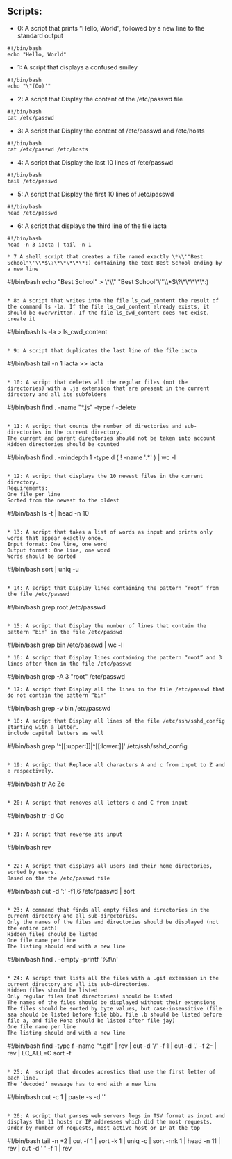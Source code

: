 ## Scripts:

* 0: A script that prints “Hello, World”, followed by a new line to the standard output
```
#!/bin/bash
echo "Hello, World"
```

* 1: A script that displays a confused smiley
```
#!/bin/bash
echo "\"(Ôo)'"
```

* 2: A script that Display the content of the /etc/passwd file
```
#!/bin/bash
cat /etc/passwd
```

* 3: A script that Display the content of /etc/passwd and /etc/hosts
```
#!/bin/bash
cat /etc/passwd /etc/hosts
```

* 4: A script that Display the last 10 lines of /etc/passwd
```
#!/bin/bash
tail /etc/passwd
```

* 5: A script that Display the first 10 lines of /etc/passwd
```
#!/bin/bash
head /etc/passwd
```

* 6: A script that displays the third line of the file iacta
```
#!/bin/bash
head -n 3 iacta | tail -n 1

* 7 A shell script that creates a file named exactly \*\\'"Best School"\'\\*$\?\*\*\*\*\*:) containing the text Best School ending by a new line
```
#!/bin/bash
echo "Best School" > \\\*\\\\"'\"Best School\"\\'"\\\\\*\$\\\?\\\*\\\*\\\*\\\*\\\*:\)
```

* 8: A script that writes into the file ls_cwd_content the result of the command ls -la. If the file ls_cwd_content already exists, it should be overwritten. If the file ls_cwd_content does not exist, create it
```
#!/bin/bash
ls -la > ls_cwd_content
```

* 9: A script that duplicates the last line of the file iacta
```
#!/bin/bash
tail -n 1 iacta >> iacta
```

* 10: A script that deletes all the regular files (not the directories) with a .js extension that are present in the current directory and all its subfolders
```
#!/bin/bash
find . -name "*.js" -type f -delete
```

* 11: A script that counts the number of directories and sub-directories in the current directory.
The current and parent directories should not be taken into account
Hidden directories should be counted
```
#!/bin/bash
find . -mindepth 1 -type d \( ! -name '.*' \) | wc -l
```

* 12: A script that displays the 10 newest files in the current directory.
Requirements:
One file per line
Sorted from the newest to the oldest
```
#!/bin/bash
ls -t | head -n 10
```

* 13: A script that takes a list of words as input and prints only words that appear exactly once.
Input format: One line, one word
Output format: One line, one word
Words should be sorted
```
#!/bin/bash
sort | uniq -u
```

* 14: A script that Display lines containing the pattern “root” from the file /etc/passwd
```
#!/bin/bash
grep root /etc/passwd
```

* 15: A script that Display the number of lines that contain the pattern “bin” in the file /etc/passwd
```
#!/bin/bash
grep bin /etc/passwd | wc -l
```
* 16: A script that Display lines containing the pattern “root” and 3 lines after them in the file /etc/passwd
```
#!/bin/bash
grep -A 3 "root" /etc/passwd
```
* 17: A script that Display all the lines in the file /etc/passwd that do not contain the pattern “bin”
```
#!/bin/bash
grep -v bin /etc/passwd
```
* 18: A script that Display all lines of the file /etc/ssh/sshd_config starting with a letter.
include capital letters as well
```
#!/bin/bash
grep '^[[:upper:]]\|^[[:lower:]]' /etc/ssh/sshd_config
```

* 19: A script that Replace all characters A and c from input to Z and e respectively.
```
#!/bin/bash
tr Ac Ze
```

* 20: A script that removes all letters c and C from input
```
#!/bin/bash
tr -d Cc
```

* 21: A script that reverse its input
```
#!/bin/bash
rev
```

* 22: A script that displays all users and their home directories, sorted by users.
Based on the the /etc/passwd file
```
#!/bin/bash
cut -d ':' -f1,6 /etc/passwd | sort
```

* 23: A command that finds all empty files and directories in the current directory and all sub-directories.
Only the names of the files and directories should be displayed (not the entire path)
Hidden files should be listed
One file name per line
The listing should end with a new line
```
#!/bin/bash
find . -empty -printf '%f\n'
```

* 24: A script that lists all the files with a .gif extension in the current directory and all its sub-directories.
Hidden files should be listed
Only regular files (not directories) should be listed
The names of the files should be displayed without their extensions
The files should be sorted by byte values, but case-insensitive (file aaa should be listed before file bbb, file .b should be listed before file a, and file Rona should be listed after file jay)
One file name per line
The listing should end with a new line
```
#!/bin/bash
find -type f -name "*.gif" | rev | cut -d '/' -f 1 | cut -d '.' -f 2- | rev | LC_ALL=C sort -f
```

* 25: A  script that decodes acrostics that use the first letter of each line.
The ‘decoded’ message has to end with a new line
```
#!/bin/bash
cut -c 1 | paste -s -d ''
```

* 26: A script that parses web servers logs in TSV format as input and displays the 11 hosts or IP addresses which did the most requests.
Order by number of requests, most active host or IP at the top
```
#!/bin/bash
tail -n +2 | cut -f 1 | sort -k 1 | uniq -c | sort -rnk 1 | head -n 11 | rev | cut -d ' ' -f 1 | rev
```
